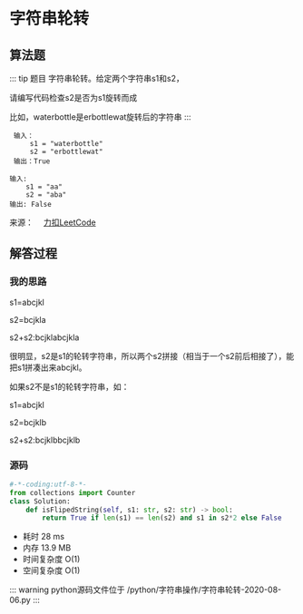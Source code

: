 #  字符串轮转

##  算法题

::: tip 题目
字符串轮转。给定两个字符串s1和s2，

请编写代码检查s2是否为s1旋转而成

比如，waterbottle是erbottlewat旋转后的字符串
:::

~~~
 输入：
     s1 = "waterbottle"
     s2 = "erbottlewat"
 输出：True
~~~

~~~
输入:
    s1 = "aa"
    s2 = "aba"
输出: False
~~~

来源：&emsp; [力扣LeetCode](https://leetcode-cn.com/problems/string-rotation-lcci/)


##  解答过程

### 我的思路
s1=abcjkl

s2=bcjkla

s2+s2:bcjklabcjkla

很明显，s2是s1的轮转字符串，所以两个s2拼接（相当于一个s2前后相接了），能把s1拼凑出来abcjkl。

如果s2不是s1的轮转字符串，如：

s1=abcjkl

s2=bcjklb

s2+s2:bcjklbbcjklb

### 源码

```python
#-*-coding:utf-8-*-
from collections import Counter
class Solution:
    def isFlipedString(self, s1: str, s2: str) -> bool:
        return True if len(s1) == len(s2) and s1 in s2*2 else False
```

* 耗时 28 ms
* 内存 13.9 MB
* 时间复杂度 O(1)
* 空间复杂度 O(1)

::: warning python源码文件位于
/python/字符串操作/字符串轮转-2020-08-06.py
:::
